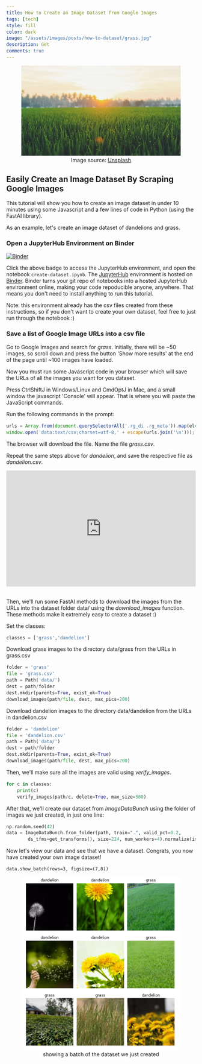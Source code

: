 ```yaml
---
title: How to Create an Image Dataset from Google Images 
tags: [tech]
style: fill
color: dark
image: "/assets/images/posts/how-to-dataset/grass.jpg"
description: Get 
comments: true
---
```



<figure class="figure w-100" style="text-align:center;">
		<img src="/assets/images/posts/how-to-dataset/grass.jpg" class="figure-img img-fluid rounded" alt="image source: Unsplash" >
			<figcaption class="figure-caption text-center">  Image source: <a href="https://unsplash.com/photos/pZXg_ObLOM4">Unsplash</a></figcaption>
</figure>

## Easily Create an Image Dataset By Scraping Google Images

This tutorial will show you how to create an image dataset in under 10 minutes using some Javascript and a few lines of code in Python (using the FastAI library).

As an example, let's create an image dataset of dandelions and grass.

### Open a JupyterHub Environment on Binder
[![Binder](https://mybinder.org/badge_logo.svg)](https://mybinder.org/v2/gh/btphan95/greenr-dataset-empty/3734a89)

Click the above badge to access the JupyterHub environment, and open the notebook `create-dataset.ipynb`. The [JupyterHub](https://jupyterhub.readthedocs.io/en/stable/) environment is hosted on [Binder](https://mybinder.org/). Binder turns your git repo of notebooks into a hosted JupyterHub environment online, making your code repoducible anyone, anywhere. That means you don't need to install anything to run this tutorial.

Note: this environment already has the csv files created from these instructions, so if you don't want to create your own dataset, feel free to just run through the notebook :)



### Save a list of Google Image URLs into a csv file

Go to Google Images and search for *grass*. Initially, there will be ~50 images, so scroll down and press the button 'Show more results' at the end of the page until ~100 images have loaded. 

Now you must run some Javascript code in your browser which will save the URLs of all the images you want for you dataset.

Press CtrlShiftJ in Windows/Linux and CmdOptJ in Mac, and a small window the javascript 'Console' will appear. That is where you will paste the JavaScript commands.

Run the following commands in the prompt:
```javascript
urls = Array.from(document.querySelectorAll('.rg_di .rg_meta')).map(el=>JSON.parse(el.textContent).ou);
window.open('data:text/csv;charset=utf-8,' + escape(urls.join('\n')));
```
The browser will download the file. Name the file *grass.csv*.

Repeat the same steps above for *dandelion*, and save the respective file as *dandelion.csv*.
<div style='position:relative; padding-bottom:calc(52.40% + 44px)'><iframe src='https://gfycat.com/ifr/FirsthandShadowyCapybara' frameborder='0' scrolling='no' width='100%' height='100%' style='position:absolute;top:0;left:0;' allowfullscreen></iframe></div>

<br>

Then, we'll run some FastAI methods to download the images from the URLs into the dataset folder data/ using the *download_images* function. These methods make it extremely easy to create a dataset :)

Set the classes:
```python
classes = ['grass','dandelion']
```

Download grass images to the directory data/grass from the URLs in grass.csv
```python
folder = 'grass'
file = 'grass.csv'
path = Path('data/')
dest = path/folder
dest.mkdir(parents=True, exist_ok=True)
download_images(path/file, dest, max_pics=200)
```

Download dandelion images to the directory data/dandelion from the URLs in dandelion.csv
```python
folder = 'dandelion'
file = 'dandelion.csv'
path = Path('data/')
dest = path/folder
dest.mkdir(parents=True, exist_ok=True)
download_images(path/file, dest, max_pics=200)
```

Then, we'll make sure all the images are valid using *verify_images*.

```python
for c in classes:
    print(c)
    verify_images(path/c, delete=True, max_size=500)
```

After that, we'll create our dataset from *ImageDataBunch* using the folder of images we just created, in just one line:
```python
np.random.seed(42)
data = ImageDataBunch.from_folder(path, train=".", valid_pct=0.2,
        ds_tfms=get_transforms(), size=224, num_workers=4).normalize(imagenet_stats)
```

Now let's view our data and see that we have a dataset. Congrats, you now have created your own image dataset!
```
data.show_batch(rows=3, figsize=(7,8))
```

<figure class="figure w-100" style="text-align:center;">
		<img src="/assets/images/posts/how-to-dataset/results.png" class="figure-img img-fluid rounded" alt="results" >
			<figcaption class="figure-caption text-center">  showing a batch of the dataset we just created
			</figcaption>
</figure>